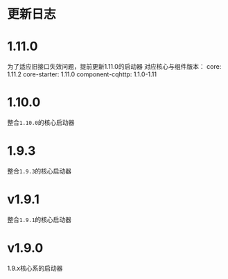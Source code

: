 # 更新日志

# 1.11.0
为了适应旧接口失效问题，提前更新1.11.0的启动器
对应核心与组件版本：
core: 1.11.2
core-starter: 1.11.0
component-cqhttp: 1.1.0-1.11

# 1.10.0
整合`1.10.0`的核心启动器

# 1.9.3
整合`1.9.3`的核心启动器

# v1.9.1
整合`1.9.1`的核心启动器

# v1.9.0
1.9.x核心系的启动器